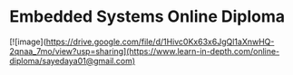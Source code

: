 # Embedded Systems Online Diploma

[![image](https://drive.google.com/file/d/1Hivc0Kx63x6JgQl1aXnwHQ-2qnaa_7mo/view?usp=sharing](https://www.learn-in-depth.com/online-diploma/sayedaya01@gmail.com)